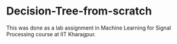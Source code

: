 # Decision-Tree-from-scratch

This was done as a lab assignment in Machine Learning for Signal Processing course at IIT Kharagpur.
